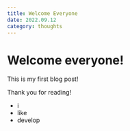 ```yaml
---
title: Welcome Everyone
date: 2022.09.12
category: thoughts
---
```


# Welcome everyone!

This is my first blog post!

Thank you for reading!

- i
- like
- develop
